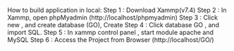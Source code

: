 How to build application in local:
Step 1 : Download Xammp(v7.4)
Step 2 : In Xammp, open phpMyadmin (http://localhost/phpmyadmin)
Step 3 : Click new , and create database (GO), Create
Step 4 : Click database GO , and import SQL.
Step 5 : In xammp control panel , start module apache and MySQL
Step 6 : Access the Project from Browser (http://localhost/GO/)

